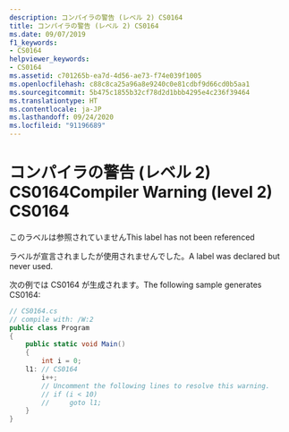 ```yaml
---
description: コンパイラの警告 (レベル 2) CS0164
title: コンパイラの警告 (レベル 2) CS0164
ms.date: 09/07/2019
f1_keywords:
- CS0164
helpviewer_keywords:
- CS0164
ms.assetid: c701265b-ea7d-4d56-ae73-f74e039f1005
ms.openlocfilehash: c88c8ca25a96a8e9240c0e81cdbf9d66cd0b5aa1
ms.sourcegitcommit: 5b475c1855b32cf78d2d1bbb4295e4c236f39464
ms.translationtype: HT
ms.contentlocale: ja-JP
ms.lasthandoff: 09/24/2020
ms.locfileid: "91196689"
---
```

# <a name="compiler-warning-level-2-cs0164"></a><span data-ttu-id="18467-103">コンパイラの警告 (レベル 2) CS0164</span><span class="sxs-lookup"><span data-stu-id="18467-103">Compiler Warning (level 2) CS0164</span></span>

<span data-ttu-id="18467-104">このラベルは参照されていません</span><span class="sxs-lookup"><span data-stu-id="18467-104">This label has not been referenced</span></span>

 <span data-ttu-id="18467-105">ラベルが宣言されましたが使用されませんでした。</span><span class="sxs-lookup"><span data-stu-id="18467-105">A label was declared but never used.</span></span>

 <span data-ttu-id="18467-106">次の例では CS0164 が生成されます。</span><span class="sxs-lookup"><span data-stu-id="18467-106">The following sample generates CS0164:</span></span>

```csharp
// CS0164.cs
// compile with: /W:2
public class Program
{
    public static void Main()
    {
        int i = 0;
    l1: // CS0164
        i++;
        // Uncomment the following lines to resolve this warning.
        // if (i < 10)
        //     goto l1;
    }
}
```
